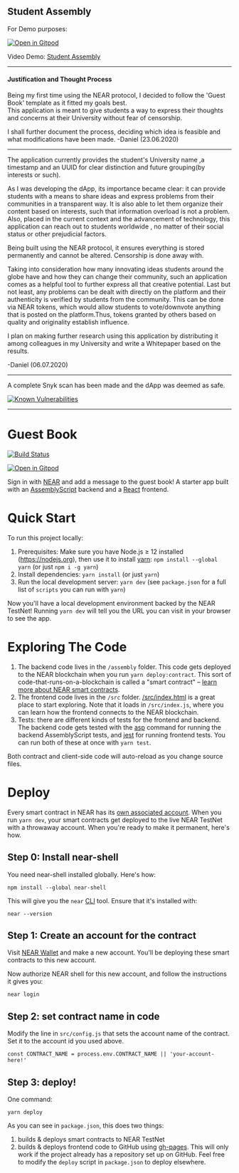 ## Student Assembly

For Demo purposes:  

[![Open in Gitpod](https://gitpod.io/button/open-in-gitpod.svg)](https://gitpod.io/#https://github.com/Motanovici/Student-Assembly)

Video Demo: [Student Assembly](https://youtu.be/z1FWUiJyfWQ)

---

#### Justification and Thought Process

Being my first time using the NEAR protocol, I decided to follow the 'Guest Book' template as it fitted my goals best.  
This application is meant to give students a way to express their thoughts and concerns at their University without
fear of censorship.

I shall further document the process, deciding which idea is feasible and what modifications have been made. 
-Daniel (23.06.2020)

---

The application currently provides the student's University name ,a timestamp and an UUID for clear distinction and future grouping(by interests or such).

As I was developing the dApp, its importance became clear: it can provide students with a means to share ideas and express problems from their communities in a transparent way. It is also able to let them organize their content based on interests, such that information overload is not a problem. Also, placed in the current context and the advancement of technology, this application can reach out to students worldwide , no matter of their social status or other prejudicial factors.

Being built using the NEAR protocol, it ensures everything is stored permanently and cannot be altered. Censorship is done away with.

Taking into consideration how many innovating ideas students around the globe have and how they can change their community, such an application comes as a helpful tool to further express all that creative potential. Last but not least, any problems can be dealt with directly on the platform and their authenticity is verified by students from the community. This can be done via NEAR tokens, which would allow students to vote/downvote anything that is posted on the platform.Thus, tokens granted by others based on quality and originality establish influence. 

I plan on making further research using this application by distributing it among colleagues in my University and write a Whitepaper based on the results. 


-Daniel (06.07.2020)

---

A complete Snyk scan has been made and the dApp was deemed as safe.

[![Known Vulnerabilities](https://snyk.io/test/github/Motanovici/Student-Assembly/badge.svg?targetFile=package.json)](https://snyk.io/test/github/Motanovici/Student-Assembly?targetFile=package.json)

---

Guest Book
==========

[![Build Status](https://travis-ci.com/near-examples/guest-book.svg?branch=master)](https://travis-ci.com/near-examples/guest-book)

[![Open in Gitpod](https://gitpod.io/button/open-in-gitpod.svg)](https://gitpod.io/#https://github.com/near-examples/guest-book)

<!-- MAGIC COMMENT: DO NOT DELETE! Everything above this line is hidden on NEAR Examples page -->

Sign in with [NEAR] and add a message to the guest book! A starter app built with an [AssemblyScript] backend and a [React] frontend.


Quick Start
===========

To run this project locally:

1. Prerequisites: Make sure you have Node.js ≥ 12 installed (https://nodejs.org), then use it to install [yarn]: `npm install --global yarn` (or just `npm i -g yarn`)
2. Install dependencies: `yarn install` (or just `yarn`)
3. Run the local development server: `yarn dev` (see `package.json` for a
   full list of `scripts` you can run with `yarn`)

Now you'll have a local development environment backed by the NEAR TestNet! Running `yarn dev` will tell you the URL you can visit in your browser to see the app.


Exploring The Code
==================

1. The backend code lives in the `/assembly` folder. This code gets deployed to
   the NEAR blockchain when you run `yarn deploy:contract`. This sort of
   code-that-runs-on-a-blockchain is called a "smart contract" – [learn more
   about NEAR smart contracts][smart contract docs].
2. The frontend code lives in the `/src` folder.
   [/src/index.html](/src/index.html) is a great place to start exploring. Note
   that it loads in `/src/index.js`, where you can learn how the frontend
   connects to the NEAR blockchain.
3. Tests: there are different kinds of tests for the frontend and backend. The
   backend code gets tested with the [asp] command for running the backend
   AssemblyScript tests, and [jest] for running frontend tests. You can run
   both of these at once with `yarn test`.

Both contract and client-side code will auto-reload as you change source files.


Deploy
======

Every smart contract in NEAR has its [own associated account][NEAR accounts]. When you run `yarn dev`, your smart contracts get deployed to the live NEAR TestNet with a throwaway account. When you're ready to make it permanent, here's how.


Step 0: Install near-shell
--------------------------

You need near-shell installed globally. Here's how:

    npm install --global near-shell

This will give you the `near` [CLI] tool. Ensure that it's installed with:

    near --version


Step 1: Create an account for the contract
------------------------------------------

Visit [NEAR Wallet] and make a new account. You'll be deploying these smart contracts to this new account.

Now authorize NEAR shell for this new account, and follow the instructions it gives you:

    near login


Step 2: set contract name in code
---------------------------------

Modify the line in `src/config.js` that sets the account name of the contract. Set it to the account id you used above.

    const CONTRACT_NAME = process.env.CONTRACT_NAME || 'your-account-here!'


Step 3: deploy!
---------------

One command:

    yarn deploy

As you can see in `package.json`, this does two things:

1. builds & deploys smart contracts to NEAR TestNet
2. builds & deploys frontend code to GitHub using [gh-pages]. This will only work if the project already has a repository set up on GitHub. Feel free to modify the `deploy` script in `package.json` to deploy elsewhere.



  [NEAR]: https://nearprotocol.com/
  [yarn]: https://yarnpkg.com/
  [AssemblyScript]: https://docs.assemblyscript.org/
  [React]: https://reactjs.org
  [smart contract docs]: https://docs.nearprotocol.com/docs/roles/developer/contracts/assemblyscript
  [asp]: https://www.npmjs.com/package/@as-pect/cli
  [jest]: https://jestjs.io/
  [NEAR accounts]: https://docs.nearprotocol.com/docs/concepts/account
  [NEAR Wallet]: https://wallet.nearprotocol.com
  [near-shell]: https://github.com/nearprotocol/near-shell
  [CLI]: https://www.w3schools.com/whatis/whatis_cli.asp
  [create-near-app]: https://github.com/nearprotocol/create-near-app
  [gh-pages]: https://github.com/tschaub/gh-pages
